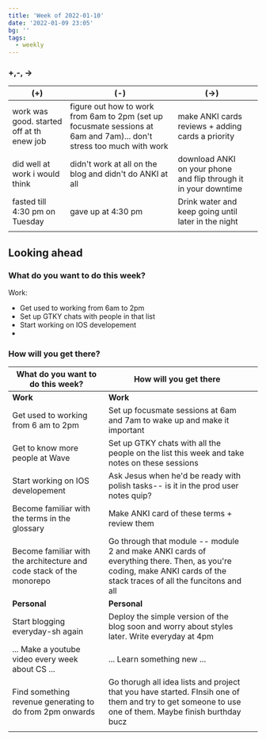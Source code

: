```yaml
---
title: 'Week of 2022-01-10'
date: '2022-01-09 23:05'
bg: '' 
tags:
  - weekly
---
```


### +,-, ->

| (+)                                       | (-)                                                                                                                  | (->)                                                             |     |
| ----------------------------------------- | -------------------------------------------------------------------------------------------------------------------- | ---------------------------------------------------------------- | --- |
| work was good. started off at th enew job | figure out how to work from 6am to 2pm (set up focusmate sessions at 6am and 7am)... don't stress too much with work | make ANKI cards reviews + adding cards a priority                |     |
| did well at work i would think            | didn't work at all on the blog and didn't do ANKI at all                                                             | download ANKI on your phone and flip through it in your downtime |     |
| fasted till 4:30 pm on Tuesday            | gave up at 4:30 pm                                                                                                   | Drink water and keep going until later in the night              |     |
|                                           |                                                                                                                      |                                                                  |     |
## Looking ahead
### What do you want to do this week?
Work:
- Get used to working from 6am to 2pm
- Set up GTKY chats with people in that list
- Start working on IOS developement
- 

### How will you get there?

| What do you want to do this week?                                    | How will you get there                                                                                                                                               |     |
| -------------------------------------------------------------------- | -------------------------------------------------------------------------------------------------------------------------------------------------------------------- | --- |
| **Work**                                                             | **Work**                                                                                                                                                             |     |
| Get used to working from 6 am to 2pm                                 | Set up focusmate sessions at 6am and 7am to wake up and make it important                                                                                            |     |
| Get to know more people at Wave                                      | Set up GTKY chats with all the people on the list this week and take notes on these sessions                                                                         |     |
| Start working on IOS developement                                    | Ask Jesus when he'd be ready with polish tasks-- is it in the prod user notes quip?                                                                                  |     |
| Become familiar with the terms in the glossary                       | Make ANKI card of these terms + review them                                                                                                                          |     |
| Become familiar with the architecture and code stack of the monorepo | Go through that module -- module 2 and make ANKI cards of everything there. Then, as you're coding, make ANKI cards of the stack traces of all the funcitons and all |     |
| **Personal**                                                         | **Personal**                                                                                                                                                         |     |
| Start blogging everyday-sh again                                     | Deploy the simple version of the blog soon and worry about styles later. Write everyday at 4pm                                                                       |     |
| ... Make a youtube video every week about CS     ...                 | ... Learn something new                ...                                                                                                                           |     |
| Find something revenue generating to do from 2pm onwards             | Go thorugh all idea lists and project that you have started. FInsih one of them and try to get someone to use one of them. Maybe finish burthday bucz                |     |
|                                                                      |                                                                                                                                                                      |     |
	